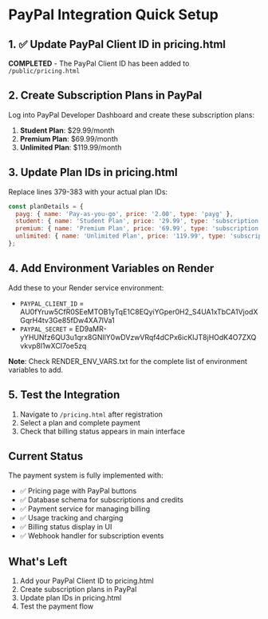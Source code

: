 # PayPal Integration Quick Setup

## 1. ✅ Update PayPal Client ID in pricing.html

**COMPLETED** - The PayPal Client ID has been added to `/public/pricing.html`

## 2. Create Subscription Plans in PayPal

Log into PayPal Developer Dashboard and create these subscription plans:

1. **Student Plan**: $29.99/month
2. **Premium Plan**: $69.99/month  
3. **Unlimited Plan**: $119.99/month

## 3. Update Plan IDs in pricing.html

Replace lines 379-383 with your actual plan IDs:
```javascript
const planDetails = {
  payg: { name: 'Pay-as-you-go', price: '2.00', type: 'payg' },
  student: { name: 'Student Plan', price: '29.99', type: 'subscription', planId: 'P-ABC123STUDENT' },
  premium: { name: 'Premium Plan', price: '69.99', type: 'subscription', planId: 'P-DEF456PREMIUM' },
  unlimited: { name: 'Unlimited Plan', price: '119.99', type: 'subscription', planId: 'P-GHI789UNLIMITED' }
};
```

## 4. Add Environment Variables on Render

Add these to your Render service environment:
- `PAYPAL_CLIENT_ID` = AU0fYruw5CfR0SEeMTOB1yTqE1C8EQyiYGper0H2_S4UA1xTbCA1VjodXGqrH4tv3Ge85fDw4XA7lVa1
- `PAYPAL_SECRET` = ED9aMR-yYHUNfz6QU3u1qrx8GNllY0wDVzwVRqf4dCPx6icKIJT8jHOdK4O7ZXQvkvp8l1wXCI7oe5zq

**Note**: Check RENDER_ENV_VARS.txt for the complete list of environment variables to add.

## 5. Test the Integration

1. Navigate to `/pricing.html` after registration
2. Select a plan and complete payment
3. Check that billing status appears in main interface

## Current Status

The payment system is fully implemented with:
- ✅ Pricing page with PayPal buttons
- ✅ Database schema for subscriptions and credits
- ✅ Payment service for managing billing
- ✅ Usage tracking and charging
- ✅ Billing status display in UI
- ✅ Webhook handler for subscription events

## What's Left

1. Add your PayPal Client ID to pricing.html
2. Create subscription plans in PayPal
3. Update plan IDs in pricing.html
4. Test the payment flow